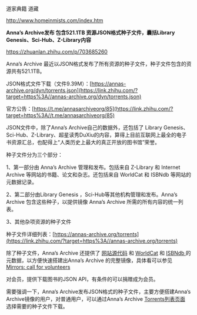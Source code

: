 道家典籍 道藏

http://www.homeinmists.com/index.htm





**Anna’s Archive发布 包含521.1TB 资源JSON格式种子文件，囊括Library Genesis、Sci-Hub、Z-Library内容**

https://zhuanlan.zhihu.com/p/703685260

Anna’s Archive 最近以JSON格式发布了所有资源的种子文件，种子文件包含的资源共有521.1TB。

JSON格式文件下载（文件9.39M）：[https://annas-archive.org/dyn/torrents.json](https://link.zhihu.com/?target=https%3A//annas-archive.org/dyn/torrents.json)

官方公告：[https://t.me/annasarchiveorg/85](https://link.zhihu.com/?target=https%3A//t.me/annasarchiveorg/85)

JSON文件中，除了Anna’s Archive自己的数据外，还包括了 Library Genesis、Sci-Hub、Z-Library、超星读秀DuXiu的内容，算得上目前互联网上最全的电子书资源汇总，也配得上“人类历史上最大的真正开放的图书馆”荣誉。

种子文件分为三个部分：

1、第一部分由 Anna’s Archive 管理和发布。包括来自 Z-Library 和 Internet Archive 等网站的书籍、论文和杂志。还包括来自 WorldCat 和 ISBNdb 等网站的元数据记录。

2、第二部分由Library Genesis ，Sci-Hub等其他机构管理和发布。Anna’s Archive 包含这些种子，以提供镜像 Anna’s Archive 所需的所有内容的统一列表。

3、其他杂项资源的种子文件

种子文件详细列表：[https://annas-archive.org/torrents](https://link.zhihu.com/?target=https%3A//annas-archive.org/torrents)

除了种子文件，Anna’s Archive 还提供了 [网站源代码](https://link.zhihu.com/?target=https%3A//annas-software.org/AnnaArchivist/annas-archive) 和 [WorldCat](https://link.zhihu.com/?target=https%3A//search.worldcat.org/) 和 [ISBNdb ](https://link.zhihu.com/?target=https%3A//isbndb.com/)的元数据，以方便快速搭建出Anna’s Archive 的完整镜像，具体看可以参见 [Mirrors: call for volunteers](https://link.zhihu.com/?target=https%3A//annas-archive.org/mirrors)

对会员，提供下载图书的JSON API，有条件的可以捐赠成为会员。

需要强调一下，Anna’s Archive发布JSON格式的种子文件，主要方便搭建Anna’s Archive镜像的用户，对普通用户，可以通过Anna’s Archive [Torrents列表页面](https://link.zhihu.com/?target=https%3A//annas-archive.org/torrents) 选择需要的种子文件下载。